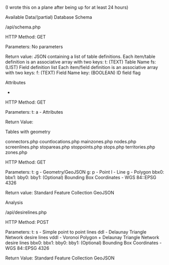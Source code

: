 (I wrote this on a plane after being up for at least 24 hours)

Available Data/(partial) Database Schema

/api/schema.php

HTTP Method: GET

Parameters:
    No parameters

Return value:
    JSON containing a list of table definitions.
    Each item/table definition is an associative array with two keys:
        t: (TEXT) Table Name
        fs: (LIST) Field definition list
    Each item/field definition is an associative array with two keys:
        f: (TEXT) Field Name
        key: (BOOLEAN) ID field flag

Attributes

*

HTTP Method: GET

Parameters:
    t:
        a - Attributes

Return Value:

Tables with geometry

connectors.php
countlocations.php
mainzones.php
nodes.php
screenlines.php
stopareas.php
stoppoints.php
stops.php
territories.php
zones.php

HTTP Method: GET

Parameters:
    t:
        g - Geometry/GeoJSON
    g:
        p - Point
        l - Line
        g - Polygon
    bbx0:
    bbx1:
    bby0:
    bby1:
        (Optional) Bounding Box Coordinates - WGS 84::EPSG 4326

Return value:
    Standard Feature Collection GeoJSON

Analysis

/api/desirelines.php

HTTP Method: POST

Parameters:
    t:
        s - Simple point to point lines
        ddl - Delaunay Triangle Network desire lines
        vddl - Voronoi Polygon + Delaunay Triangle Network desire lines
    bbx0:
    bbx1:
    bby0:
    bby1:
        (Optional) Bounding Box Coordinates - WGS 84::EPSG 4326

Return Value:
    Standard Feature Collection GeoJSON
